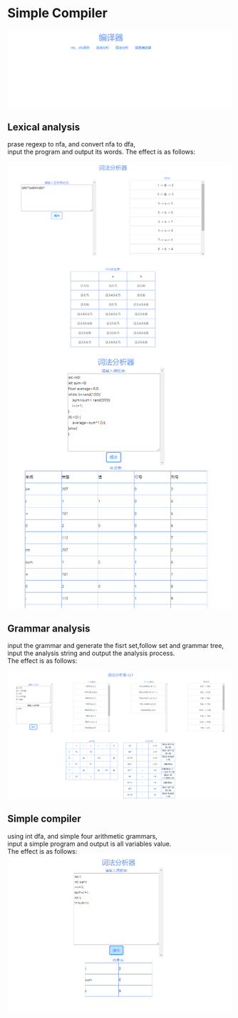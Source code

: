 # Simple Compiler

![Lexical analysis](./image/01.png)

## Lexical analysis

prase regexp to nfa, and convert nfa to dfa,   
input the program and output its words.
The effect is as follows:

![Lexical analysis](./image/02.png)
![Lexical analysis](./image/03.png)

## Grammar analysis
input the grammar and generate the fisrt set,follow set and grammar tree,  
input the analysis string and output the analysis process.  
The effect is as follows:

![Lexical analysis](./image/04.png)

## Simple compiler
using int dfa, and simple four arithmetic grammars,   
input a simple program and output is all variables value.   
The effect is as follows:
![Lexical analysis](./image/05.png)